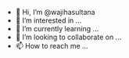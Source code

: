 - 👋 Hi, I’m @wajihasultana
- 👀 I’m interested in ...
- 🌱 I’m currently learning ...
- 💞️ I’m looking to collaborate on ...
- 📫 How to reach me ...

<!---
wajihasultana/wajihasultana is a ✨ special ✨ repository because its `README.md` (this file) appears on your GitHub profile.
You can click the Preview link to take a look at your changes.
--->
